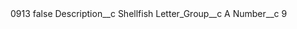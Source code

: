<?xml version="1.0" encoding="UTF-8"?>
<CustomMetadata xmlns="http://soap.sforce.com/2006/04/metadata" xmlns:xsi="http://www.w3.org/2001/XMLSchema-instance" xmlns:xsd="http://www.w3.org/2001/XMLSchema">
    <label>0913</label>
    <protected>false</protected>
    <values>
        <field>Description__c</field>
        <value xsi:type="xsd:string">Shellfish</value>
    </values>
    <values>
        <field>Letter_Group__c</field>
        <value xsi:type="xsd:string">A</value>
    </values>
    <values>
        <field>Number__c</field>
        <value xsi:type="xsd:string">9</value>
    </values>
</CustomMetadata>
